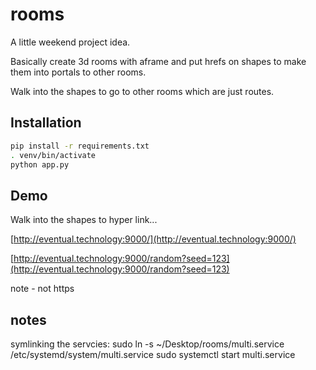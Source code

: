 # rooms

A little weekend project idea.

Basically create 3d rooms with aframe and put hrefs on shapes to make them into portals to other rooms.

Walk into the shapes to go to other rooms which are just routes.

## Installation

```bash
pip install -r requirements.txt
. venv/bin/activate
python app.py
```

## Demo

Walk into the shapes to hyper link...

[http://eventual.technology:9000/](http://eventual.technology:9000/)

[http://eventual.technology:9000/random?seed=123](http://eventual.technology:9000/random?seed=123)

note - not https

## notes

symlinking the servcies:
sudo ln -s ~/Desktop/rooms/multi.service /etc/systemd/system/multi.service
sudo systemctl start multi.service
